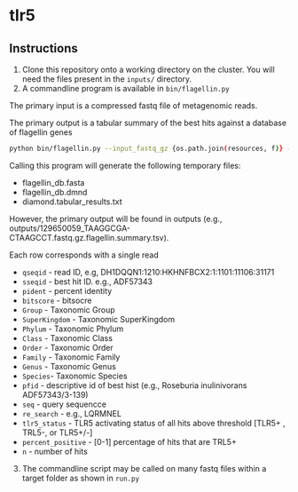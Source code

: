 # tlr5

## Instructions

1. Clone this repository onto a working directory on the cluster. You will need the files present in the `inputs/` directory. 
2. A commandline program is available in `bin/flagellin.py`


The primary input is a compressed fastq file of metagenomic reads.

The primary output is a tabular summary of the best hits against a database of flagellin genes

```bash
python bin/flagellin.py --input_fastq_gz {os.path.join(resources, f)} --outfile_filename outputs/{f}.flagellin.summary.tsv --threads 6"
```

Calling this program will generate the following temporary files:
* flagellin_db.fasta
* flagellin_db.dmnd
* diamond.tabular_results.txt

However, the primary output will be found in outputs (e.g., outputs/129650059_TAAGGCGA-CTAAGCCT.fastq.gz.flagellin.summary.tsv). 

Each row corresponds with a single read

* `qseqid` - read ID, e.g, DH1DQQN1:1210:HKHNFBCX2:1:1101:11106:31171
* `sseqid` - best hit ID. e.g., ADF57343 
* `pident` - percent identity
* `bitscore` - bitsocre
* `Group` - Taxonomic Group
* `SuperKingdom` - Taxonomic SuperKingdom
* `Phylum` - Taxonomic Phylum
* `Class` - Taxonomic Class
* `Order` - Taxonomic Order
* `Family` - Taxonomic Family
* `Genus` - Taxonomic Genus
* `Species`- Taxonomic Species
* `pfid` - descriptive id of best hist (e.g., Roseburia inulinivorans	ADF57343/3-139)
* `seq` - query sequencce
* `re_search` -  e.g., LQRMNEL
* `tlr5_status` - TLR5 activating status of all hits above threshold [TLR5+ , TRL5-, or TLR5+/-] 
* `percent_positive` - [0-1] percentage of hits that are TRL5+
* `n` - number of hits


3. The commandline script may be called on many fastq files within a target folder as shown 
in `run.py`
